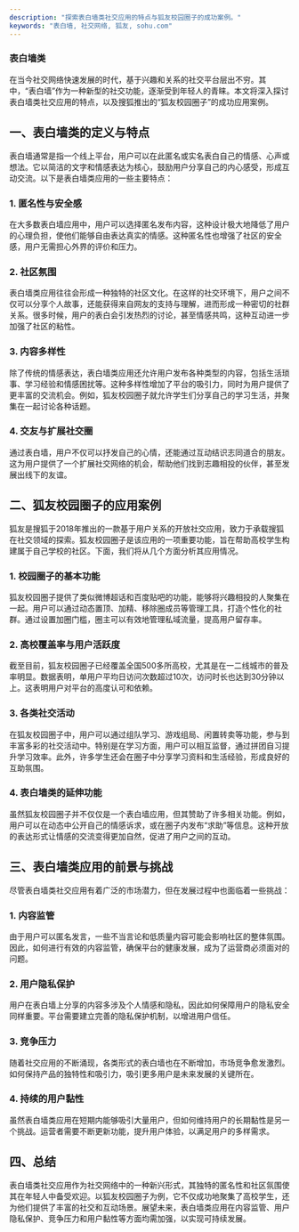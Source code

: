 ```yaml
---
description: "探索表白墙类社交应用的特点与狐友校园圈子的成功案例。"
keywords: "表白墙, 社交网络, 狐友, sohu.com"
---
```

### 表白墙类

在当今社交网络快速发展的时代，基于兴趣和关系的社交平台层出不穷。其中，“表白墙”作为一种新型的社交功能，逐渐受到年轻人的青睐。本文将深入探讨表白墙类社交应用的特点，以及搜狐推出的“狐友校园圈子”的成功应用案例。

## 一、表白墙类的定义与特点

表白墙通常是指一个线上平台，用户可以在此匿名或实名表白自己的情感、心声或想法。它以简洁的文字和情感表达为核心，鼓励用户分享自己的内心感受，形成互动交流。以下是表白墙类应用的一些主要特点：

### 1. 匿名性与安全感

在大多数表白墙应用中，用户可以选择匿名发布内容，这种设计极大地降低了用户的心理负担，使他们能够自由表达真实的情感。这种匿名性也增强了社区的安全感，用户无需担心外界的评价和压力。

### 2. 社区氛围

表白墙类应用往往会形成一种独特的社区文化。在这样的社交环境下，用户之间不仅可以分享个人故事，还能获得来自网友的支持与理解，进而形成一种密切的社群关系。很多时候，用户的表白会引发热烈的讨论，甚至情感共鸣，这种互动进一步加强了社区的粘性。

### 3. 内容多样性

除了传统的情感表达，表白墙类应用还允许用户发布各种类型的内容，包括生活琐事、学习经验和情感困扰等。这种多样性增加了平台的吸引力，同时为用户提供了更丰富的交流机会。例如，狐友校园圈子就允许学生们分享自己的学习生活，并聚集在一起讨论各种话题。

### 4. 交友与扩展社交圈

通过表白墙，用户不仅可以抒发自己的心情，还能通过互动结识志同道合的朋友。这为用户提供了一个扩展社交网络的机会，帮助他们找到志趣相投的伙伴，甚至发展出线下的友谊。

## 二、狐友校园圈子的应用案例

狐友是搜狐于2018年推出的一款基于用户关系的开放社交应用，致力于承载搜狐在社交领域的探索。狐友校园圈子是该应用的一项重要功能，旨在帮助高校学生构建属于自己学校的社区。下面，我们将从几个方面分析其应用情况。

### 1. 校园圈子的基本功能

狐友校园圈子提供了类似微博超话和百度贴吧的功能，能够将兴趣相投的人聚集在一起。用户可以通过动态置顶、加精、移除圈成员等管理工具，打造个性化的社群。通过设置加圈门槛，圈主可以有效地管理私域流量，提高用户留存率。

### 2. 高校覆盖率与用户活跃度

截至目前，狐友校园圈子已经覆盖全国500多所高校，尤其是在一二线城市的普及率明显。数据表明，单用户平均日访问次数超过10次，访问时长也达到30分钟以上。这表明用户对平台的高度认可和依赖。

### 3. 各类社交活动

在狐友校园圈子中，用户可以通过组队学习、游戏组局、闲置转卖等功能，参与到丰富多彩的社交活动中。特别是在学习方面，用户可以相互监督，通过拼团自习提升学习效率。此外，许多学生还会在圈子中分享学习资料和生活经验，形成良好的互助氛围。

### 4. 表白墙类的延伸功能

虽然狐友校园圈子并不仅仅是一个表白墙应用，但其赞助了许多相关功能。例如，用户可以在动态中公开自己的情感诉求，或在圈子内发布“求助”等信息。这种开放的表达形式让情感的交流变得更加自然，促进了用户之间的互动。

## 三、表白墙类应用的前景与挑战

尽管表白墙类社交应用有着广泛的市场潜力，但在发展过程中也面临着一些挑战：

### 1. 内容监管

由于用户可以匿名发言，一些不当言论和低质量内容可能会影响社区的整体氛围。因此，如何进行有效的内容监管，确保平台的健康发展，成为了运营商必须面对的问题。

### 2. 用户隐私保护

用户在表白墙上分享的内容多涉及个人情感和隐私，因此如何保障用户的隐私安全同样重要。平台需要建立完善的隐私保护机制，以增进用户信任。

### 3. 竞争压力

随着社交应用的不断涌现，各类形式的表白墙也在不断增加，市场竞争愈发激烈。如何保持产品的独特性和吸引力，吸引更多用户是未来发展的关键所在。

### 4. 持续的用户黏性

虽然表白墙类应用在短期内能够吸引大量用户，但如何维持用户的长期黏性是另一个挑战。运营者需要不断更新功能，提升用户体验，以满足用户的多样需求。

## 四、总结

表白墙类社交应用作为社交网络中的一种新兴形式，其独特的匿名性和社区氛围使其在年轻人中备受欢迎。以狐友校园圈子为例，它不仅成功地聚集了高校学生，还为他们提供了丰富的社交和互动场景。展望未来，表白墙类应用在内容监管、用户隐私保护、竞争压力和用户黏性等方面均需加强，以实现可持续发展。
